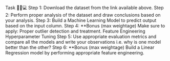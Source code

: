 Task 🧟‍♂️💻
Step 1: Download the dataset from the link available above. 
Step 2: Perform proper analysis of the dataset and draw conclusions based on your analysis.
Step 3: Build a Machine Learning Model to predict output based on the input column.
Step 4: **Bonus (max weightage) Make sure to apply:
Proper outlier detection and treatment.
Feature Engineering
Hyperparameter Tuning
Step 5: Use appropriate evaluation metrics and compare all the models and write your observations i.e. why is one model better than the other?
Step 6: **Bonus (max weightage) Build a Linear Regression model by performing appropriate feature engineering.
